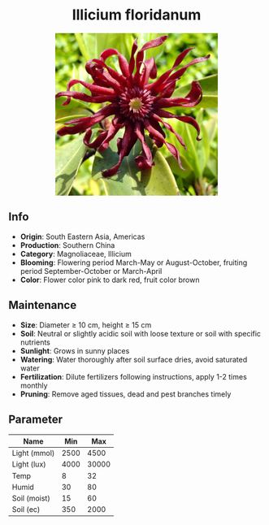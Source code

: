 <h1 align='center'>Illicium floridanum</h1>
<p align="center">
    <img 
        align='center'
        width='320'
        src="../images/illicium floridanum.png" 
        alt='Illicium floridanum' />
</p>

## Info

 - **Origin**: South Eastern Asia, Americas
 - **Production**: Southern China
 - **Category**: Magnoliaceae, Illicium
 - **Blooming**: Flowering period March-May or August-October, fruiting period September-October or March-April
 - **Color**: Flower color pink to dark red, fruit color brown

## Maintenance

 - **Size**: Diameter ≥ 10 cm, height ≥ 15 cm
 - **Soil**: Neutral or slightly acidic soil with loose texture or soil with specific nutrients
 - **Sunlight**: Grows in sunny places
 - **Watering**: Water thoroughly after soil surface dries, avoid saturated water
 - **Fertilization**: Dilute fertilizers following instructions, apply 1-2 times monthly
 - **Pruning**: Remove aged tissues, dead and pest branches timely

## Parameter

| Name         | Min  | Max   |
|--------------|------|-------|
| Light (mmol) | 2500 | 4500  |
| Light (lux)  | 4000 | 30000 |
| Temp         | 8    | 32    |
| Humid        | 30   | 80    |
| Soil (moist) | 15   | 60    |
| Soil (ec)    | 350  | 2000  |